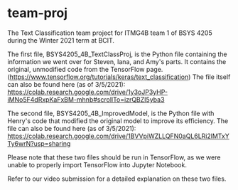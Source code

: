 # team-proj
The Text Classification team project for ITMG4B team 1 of BSYS 4205 during the Winter 2021 term at BCIT.

The first file, BSYS4205_4B_TextClassProj, is the Python file containing the information we went over for Steven, Iana, and Amy's parts. It contains the original, unmodified code from the TensorFlow page.(https://www.tensorflow.org/tutorials/keras/text_classification) The file itself can also be found here (as of 3/5/2021): https://colab.research.google.com/drive/1y3oJP3yHP-iMNo5F4dRxpKaFxBM-mhnb#scrollTo=izrQBZI5yba3

The second file, BSYS4205_4B_ImprovedModel, is the Python file with Henry's code that modified the original model to improve its efficiency. The file can also be found here (as of 3/5/2021): https://colab.research.google.com/drive/1BVVpiWZLLQFN0aQL6LRi2lMTxYTy6wrN?usp=sharing

Please note that these two files should be run in TensorFlow, as we were unable to properly import TensorFlow into Jupyter Notebook.

Refer to our video submission for a detailed explanation on these two files.
